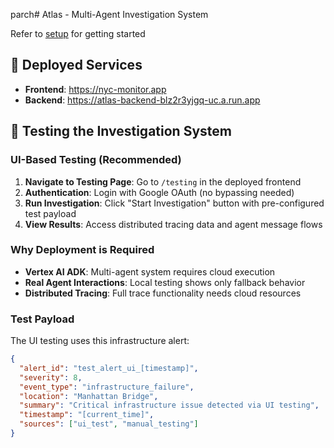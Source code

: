 parch# Atlas - Multi-Agent Investigation System

Refer to [setup](./docs/setup.md) for getting started

## 🚀 Deployed Services
- **Frontend**: https://nyc-monitor.app
- **Backend**: https://atlas-backend-blz2r3yjgq-uc.a.run.app

## 🧪 Testing the Investigation System

### **UI-Based Testing (Recommended)**
1. **Navigate to Testing Page**: Go to `/testing` in the deployed frontend
2. **Authentication**: Login with Google OAuth (no bypassing needed)
3. **Run Investigation**: Click "Start Investigation" button with pre-configured test payload
4. **View Results**: Access distributed tracing data and agent message flows

### **Why Deployment is Required**
- **Vertex AI ADK**: Multi-agent system requires cloud execution
- **Real Agent Interactions**: Local testing shows only fallback behavior
- **Distributed Tracing**: Full trace functionality needs cloud resources

### **Test Payload**
The UI testing uses this infrastructure alert:
```json
{
  "alert_id": "test_alert_ui_[timestamp]",
  "severity": 8,
  "event_type": "infrastructure_failure", 
  "location": "Manhattan Bridge",
  "summary": "Critical infrastructure issue detected via UI testing",
  "timestamp": "[current_time]",
  "sources": ["ui_test", "manual_testing"]
}
```